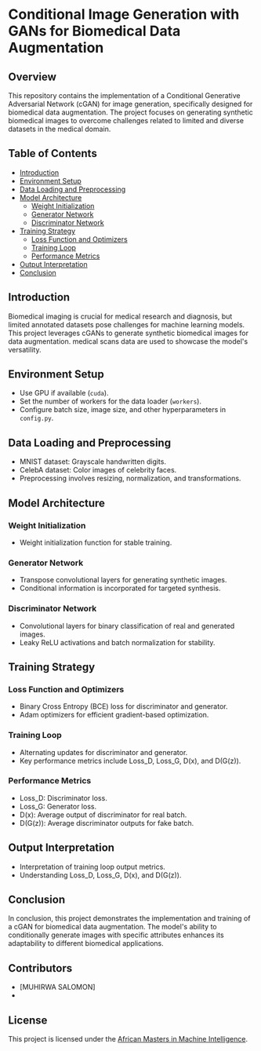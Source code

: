 # Conditional Image Generation with GANs for Biomedical Data Augmentation

## Overview

This repository contains the implementation of a Conditional Generative Adversarial Network (cGAN) for image generation, specifically designed for biomedical data augmentation. The project focuses on generating synthetic biomedical images to overcome challenges related to limited and diverse datasets in the medical domain.

## Table of Contents

- [Introduction](#introduction)
- [Environment Setup](#environment-setup)
- [Data Loading and Preprocessing](#data-loading-and-preprocessing)
- [Model Architecture](#model-architecture)
  - [Weight Initialization](#weight-initialization)
  - [Generator Network](#generator-network)
  - [Discriminator Network](#discriminator-network)
- [Training Strategy](#training-strategy)
  - [Loss Function and Optimizers](#loss-function-and-optimizers)
  - [Training Loop](#training-loop)
  - [Performance Metrics](#performance-metrics)
- [Output Interpretation](#output-interpretation)
- [Conclusion](#conclusion)

## Introduction

Biomedical imaging is crucial for medical research and diagnosis, but limited annotated datasets pose challenges for machine learning models. This project leverages cGANs to generate synthetic biomedical images for data augmentation. medical scans data are used to showcase the model's versatility.

## Environment Setup

- Use GPU if available (`cuda`).
- Set the number of workers for the data loader (`workers`).
- Configure batch size, image size, and other hyperparameters in `config.py`.

## Data Loading and Preprocessing

- MNIST dataset: Grayscale handwritten digits.
- CelebA dataset: Color images of celebrity faces.
- Preprocessing involves resizing, normalization, and transformations.

## Model Architecture

### Weight Initialization

- Weight initialization function for stable training.

### Generator Network

- Transpose convolutional layers for generating synthetic images.
- Conditional information is incorporated for targeted synthesis.

### Discriminator Network

- Convolutional layers for binary classification of real and generated images.
- Leaky ReLU activations and batch normalization for stability.

## Training Strategy

### Loss Function and Optimizers

- Binary Cross Entropy (BCE) loss for discriminator and generator.
- Adam optimizers for efficient gradient-based optimization.

### Training Loop

- Alternating updates for discriminator and generator.
- Key performance metrics include Loss\_D, Loss\_G, D(x), and D(G(z)).

### Performance Metrics

- Loss\_D: Discriminator loss.
- Loss\_G: Generator loss.
- D(x): Average output of discriminator for real batch.
- D(G(z)): Average discriminator outputs for fake batch.

## Output Interpretation

- Interpretation of training loop output metrics.
- Understanding Loss\_D, Loss\_G, D(x), and D(G(z)).

## Conclusion

In conclusion, this project demonstrates the implementation and training of a cGAN for biomedical data augmentation. The model's ability to conditionally generate images with specific attributes enhances its adaptability to different biomedical applications.

## Contributors

- [MUHIRWA SALOMON]
-

## License

This project is licensed under the [African Masters in Machine Intelligence](https://aimsammi.org/).

